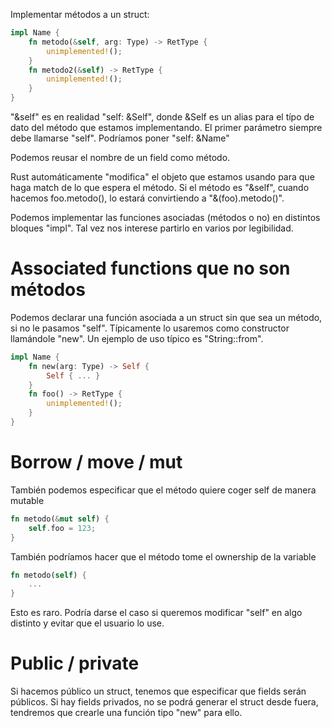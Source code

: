 Implementar métodos a un struct:
```rust
impl Name {
    fn metodo(&self, arg: Type) -> RetType {
        unimplemented!();
    }
    fn metodo2(&self) -> RetType {
        unimplemented!();
    }
}
```

"&self" es en realidad "self: &Self", donde &Self es un alias para el típo de dato del método que estamos implementando.
El primer parámetro siempre debe llamarse "self".
Podríamos poner "self: &Name"

Podemos reusar el nombre de un field como método.

Rust automáticamente "modifica" el objeto que estamos usando para que haga match de lo que espera el método.
Si el método es "&self", cuando hacemos foo.metodo(), lo estará convirtiendo a "&(foo).metodo()".

Podemos implementar las funciones asociadas (métodos o no) en distintos bloques "impl".
Tal vez nos interese partirlo en varios por legibilidad.

# Associated functions que no son métodos
Podemos declarar una función asociada a un struct sin que sea un método, si no le pasamos "self".
Típicamente lo usaremos como constructor llamándole "new".
Un ejemplo de uso típico es "String::from".
```rust
impl Name {
    fn new(arg: Type) -> Self {
        Self { ... }
    }
    fn foo() -> RetType {
        unimplemented!();
    }
}
```



# Borrow / move / mut
También podemos especificar que el método quiere coger self de manera mutable
```rust
fn metodo(&mut self) {
    self.foo = 123;
}
```

También podríamos hacer que el método tome el ownership de la variable
```rust
fn metodo(self) {
    ...
}
```
Esto es raro. Podría darse el caso si queremos modificar "self" en algo distinto y evitar que el usuario lo use.


# Public / private
Si hacemos público un struct, tenemos que especificar que fields serán públicos.
Si hay fields privados, no se podrá generar el struct desde fuera, tendremos que crearle una función tipo "new" para ello.
